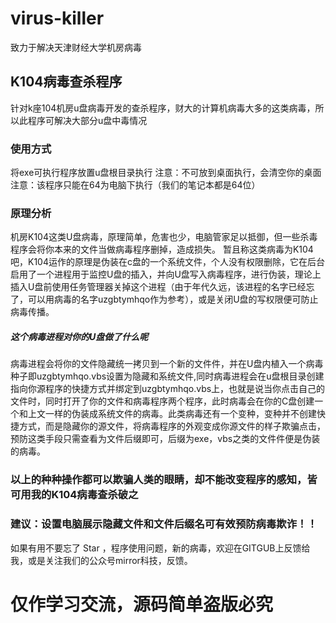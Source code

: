 # virus-killer
致力于解决天津财经大学机房病毒
## K104病毒查杀程序
针对k座104机房u盘病毒开发的查杀程序，财大的计算机病毒大多的这类病毒，所以此程序可解决大部分u盘中毒情况
### 使用方式
将exe可执行程序放置u盘根目录执行
注意：不可放到桌面执行，会清空你的桌面
注意：该程序只能在64为电脑下执行（我们的笔记本都是64位）
### 原理分析
机房K104这类U盘病毒，原理简单，危害也少，电脑管家足以抵御，但一些杀毒程序会将你本来的文件当做病毒程序删掉，造成损失。
暂且称这类病毒为K104吧，K104运作的原理是伪装在c盘的一个系统文件，个人没有权限删除，它在后台启用了一个进程用于监控U盘的插入，并向U盘写入病毒程序，进行伪装，理论上插入U盘前使用任务管理器关掉这个进程（由于年代久远，该进程的名字已经忘了，可以用病毒的名字uzgbtymhqo作为参考），或是关闭U盘的写权限便可防止病毒传播。
##### 这个病毒进程对你的U盘做了什么呢
病毒进程会将你的文件隐藏统一拷贝到一个新的文件件，并在U盘内植入一个病毒种子即uzgbtymhqo.vbs设置为隐藏和系统文件,同时病毒进程会在u盘根目录创建指向你源程序的快捷方式并绑定到uzgbtymhqo.vbs上，也就是说当你点击自己的文件时，同时打开了你的文件和病毒程序两个程序，此时病毒会在你的C盘创建一个和上文一样的伪装成系统文件的病毒。此类病毒还有一个变种，变种并不创建快捷方式，而是隐藏你的源文件，将病毒程序的外观变成你源文件的样子欺骗点击，预防这类手段只需查看为文件后缀即可，后缀为exe，vbs之类的文件件便是伪装的病毒。
### 以上的种种操作都可以欺骗人类的眼睛，却不能改变程序的感知，皆可用我的K104病毒查杀破之
### 建议：设置电脑展示隐藏文件和文件后缀名可有效预防病毒欺诈！！
如果有用不要忘了 Star ，程序使用问题，新的病毒，欢迎在GITGUB上反馈给我，或是关注我们的公众号mirror科技，反馈。
# 仅作学习交流，源码简单盗版必究
